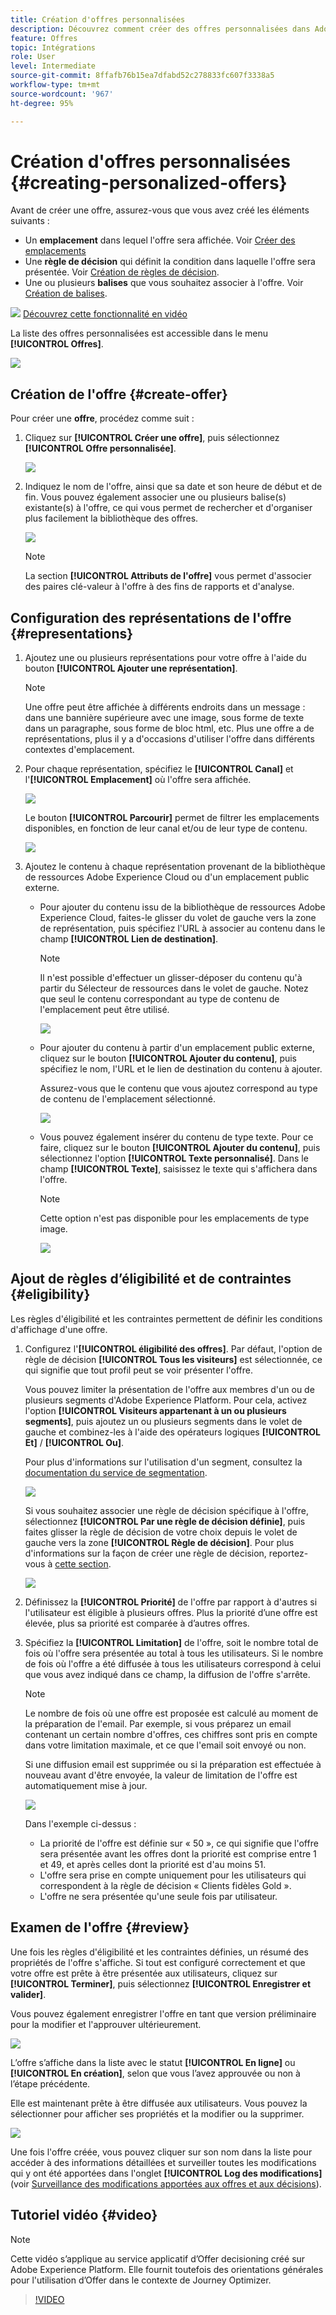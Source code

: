 ```yaml
---
title: Création d'offres personnalisées
description: Découvrez comment créer des offres personnalisées dans Adobe Experience Platform.
feature: Offres
topic: Intégrations
role: User
level: Intermediate
source-git-commit: 8ffafb76b15ea7dfabd52c278833fc607f3338a5
workflow-type: tm+mt
source-wordcount: '967'
ht-degree: 95%

---
```


# Création d&#39;offres personnalisées {#creating-personalized-offers}

Avant de créer une offre, assurez-vous que vous avez créé les éléments suivants :

* Un **emplacement** dans lequel l&#39;offre sera affichée. Voir [Créer des emplacements](../offer-library/creating-placements.md)
* Une **règle de décision** qui définit la condition dans laquelle l&#39;offre sera présentée. Voir [Création de règles de décision](../offer-library/creating-decision-rules.md).
* Une ou plusieurs **balises** que vous souhaitez associer à l&#39;offre. Voir [Création de balises](../offer-library/creating-tags.md).

![](../../assets/do-not-localize/how-to-video.png) [Découvrez cette fonctionnalité en vidéo](#video)

La liste des offres personnalisées est accessible dans le menu **[!UICONTROL Offres]**.

![](../../assets/offers_list.png)

## Création de l&#39;offre {#create-offer}

Pour créer une **offre**, procédez comme suit :

1. Cliquez sur **[!UICONTROL Créer une offre]**, puis sélectionnez **[!UICONTROL Offre personnalisée]**.

   ![](../../assets/create_offer.png)

1. Indiquez le nom de l&#39;offre, ainsi que sa date et son heure de début et de fin. Vous pouvez également associer une ou plusieurs balise(s) existante(s) à l&#39;offre, ce qui vous permet de rechercher et d&#39;organiser plus facilement la bibliothèque des offres.

   ![](../../assets/offer_details.png)

   >[!NOTE]
   >
   >La section **[!UICONTROL Attributs de l&#39;offre]** vous permet d&#39;associer des paires clé-valeur à l&#39;offre à des fins de rapports et d&#39;analyse.

## Configuration des représentations de l&#39;offre {#representations}

1. Ajoutez une ou plusieurs représentations pour votre offre à l&#39;aide du bouton **[!UICONTROL Ajouter une représentation]**.

   >[!NOTE]
   >
   >Une offre peut être affichée à différents endroits dans un message : dans une bannière supérieure avec une image, sous forme de texte dans un paragraphe, sous forme de bloc html, etc. Plus une offre a de représentations, plus il y a d&#39;occasions d&#39;utiliser l&#39;offre dans différents contextes d&#39;emplacement.

1. Pour chaque représentation, spécifiez le **[!UICONTROL Canal]** et l&#39;**[!UICONTROL Emplacement]** où l&#39;offre sera affichée.

   ![](../../assets/channel-placement.png)

   Le bouton **[!UICONTROL Parcourir]** permet de filtrer les emplacements disponibles, en fonction de leur canal et/ou de leur type de contenu.

   ![](../../assets/browse-placements.png)

1. Ajoutez le contenu à chaque représentation provenant de la bibliothèque de ressources Adobe Experience Cloud ou d&#39;un emplacement public externe.

   * Pour ajouter du contenu issu de la bibliothèque de ressources Adobe Experience Cloud, faites-le glisser du volet de gauche vers la zone de représentation, puis spécifiez l&#39;URL à associer au contenu dans le champ **[!UICONTROL Lien de destination]**.

      >[!NOTE]
      >
      >Il n&#39;est possible d&#39;effectuer un glisser-déposer du contenu qu&#39;à partir du Sélecteur de ressources dans le volet de gauche. Notez que seul le contenu correspondant au type de contenu de l&#39;emplacement peut être utilisé.

      ![](../../assets/offer_drag_content.png)

   * Pour ajouter du contenu à partir d&#39;un emplacement public externe, cliquez sur le bouton **[!UICONTROL Ajouter du contenu]**, puis spécifiez le nom, l&#39;URL et le lien de destination du contenu à ajouter.

      Assurez-vous que le contenu que vous ajoutez correspond au type de contenu de l&#39;emplacement sélectionné.

      ![](../../assets/offer_add_content.png)

   * Vous pouvez également insérer du contenu de type texte. Pour ce faire, cliquez sur le bouton **[!UICONTROL Ajouter du contenu]**, puis sélectionnez l&#39;option **[!UICONTROL Texte personnalisé]**. Dans le champ **[!UICONTROL Texte]**, saisissez le texte qui s&#39;affichera dans l&#39;offre.

      >[!NOTE]
      >
      >Cette option n&#39;est pas disponible pour les emplacements de type image.

      ![](../../assets/offer_text_content.png)

## Ajout de règles d’éligibilité et de contraintes {#eligibility}

Les règles d&#39;éligibilité et les contraintes permettent de définir les conditions d&#39;affichage d&#39;une offre.

1. Configurez l&#39;**[!UICONTROL éligibilité des offres]**. Par défaut, l&#39;option de règle de décision **[!UICONTROL Tous les visiteurs]** est sélectionnée, ce qui signifie que tout profil peut se voir présenter l&#39;offre.

   Vous pouvez limiter la présentation de l&#39;offre aux membres d&#39;un ou de plusieurs segments d&#39;Adobe Experience Platform. Pour cela, activez l&#39;option **[!UICONTROL Visiteurs appartenant à un ou plusieurs segments]**, puis ajoutez un ou plusieurs segments dans le volet de gauche et combinez-les à l&#39;aide des opérateurs logiques **[!UICONTROL Et]** / **[!UICONTROL Ou]**.

   Pour plus d&#39;informations sur l&#39;utilisation d&#39;un segment, consultez la [documentation du service de segmentation](https://experienceleague.adobe.com/docs/experience-platform/segmentation/home.html?lang=fr).

   ![](../../assets/offer-eligibility-segment.png)

   Si vous souhaitez associer une règle de décision spécifique à l&#39;offre, sélectionnez **[!UICONTROL Par une règle de décision définie]**, puis faites glisser la règle de décision de votre choix depuis le volet de gauche vers la zone **[!UICONTROL Règle de décision]**. Pour plus d&#39;informations sur la façon de créer une règle de décision, reportez-vous à [cette section](../offer-library/creating-decision-rules.md).

   ![](../../assets/offer_rule.png)

1. Définissez la **[!UICONTROL Priorité]** de l&#39;offre par rapport à d&#39;autres si l&#39;utilisateur est éligible à plusieurs offres. Plus la priorité d’une offre est élevée, plus sa priorité est comparée à d’autres offres.

1. Spécifiez la **[!UICONTROL Limitation]** de l&#39;offre, soit le nombre total de fois où l&#39;offre sera présentée au total à tous les utilisateurs. Si le nombre de fois où l&#39;offre a été diffusée à tous les utilisateurs correspond à celui que vous avez indiqué dans ce champ, la diffusion de l&#39;offre s&#39;arrête.

   >[!NOTE]
   >
   >Le nombre de fois où une offre est proposée est calculé au moment de la préparation de l&#39;email. Par exemple, si vous préparez un email contenant un certain nombre d&#39;offres, ces chiffres sont pris en compte dans votre limitation maximale, et ce que l&#39;email soit envoyé ou non.
   >
   >Si une diffusion email est supprimée ou si la préparation est effectuée à nouveau avant d&#39;être envoyée, la valeur de limitation de l&#39;offre est automatiquement mise à jour.

   ![](../../assets/offer_capping.png)

   Dans l&#39;exemple ci-dessus :

   * La priorité de l&#39;offre est définie sur « 50 », ce qui signifie que l&#39;offre sera présentée avant les offres dont la priorité est comprise entre 1 et 49, et après celles dont la priorité est d&#39;au moins 51.
   * L&#39;offre sera prise en compte uniquement pour les utilisateurs qui correspondent à la règle de décision « Clients fidèles Gold ».
   * L&#39;offre ne sera présentée qu&#39;une seule fois par utilisateur.

## Examen de l&#39;offre {#review}

Une fois les règles d&#39;éligibilité et les contraintes définies, un résumé des propriétés de l&#39;offre s&#39;affiche. Si tout est configuré correctement et que votre offre est prête à être présentée aux utilisateurs, cliquez sur **[!UICONTROL Terminer]**, puis sélectionnez **[!UICONTROL Enregistrer et valider]**.

Vous pouvez également enregistrer l&#39;offre en tant que version préliminaire pour la modifier et l&#39;approuver ultérieurement.

![](../../assets/offer_review.png)

L’offre s’affiche dans la liste avec le statut **[!UICONTROL En ligne]** ou **[!UICONTROL En création]**, selon que vous l’avez approuvée ou non à l’étape précédente.

Elle est maintenant prête à être diffusée aux utilisateurs. Vous pouvez la sélectionner pour afficher ses propriétés et la modifier ou la supprimer.

![](../../assets/offer_created.png)

Une fois l&#39;offre créée, vous pouvez cliquer sur son nom dans la liste pour accéder à des informations détaillées et surveiller toutes les modifications qui y ont été apportées dans l&#39;onglet **[!UICONTROL Log des modifications]** (voir [Surveillance des modifications apportées aux offres et aux décisions](../get-started/user-interface.md#monitoring-changes)).

## Tutoriel vidéo {#video}

>[!NOTE]
>
>Cette vidéo s’applique au service applicatif d’Offer decisioning créé sur Adobe Experience Platform. Elle fournit toutefois des orientations générales pour l&#39;utilisation d’Offer dans le contexte de Journey Optimizer.

>[!VIDEO](https://video.tv.adobe.com/v/329375?quality=12)
